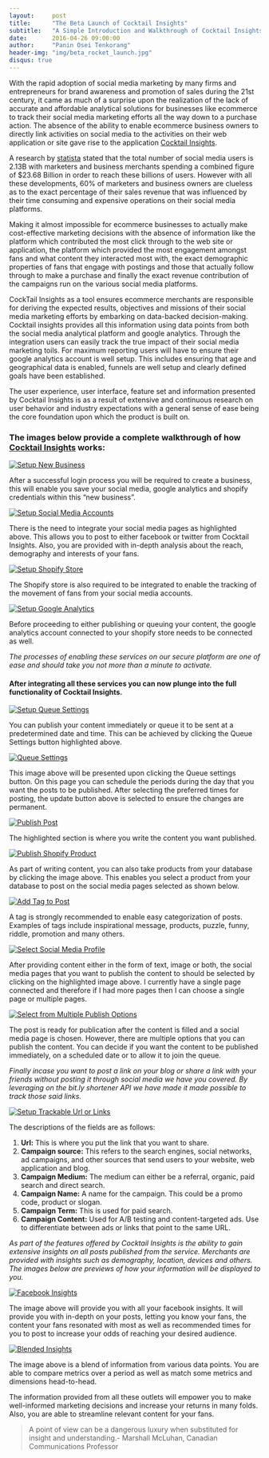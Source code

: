 ```yaml
---
layout:     post
title:      "The Beta Launch of Cocktail Insights"
subtitle:   "A Simple Introduction and Walkthrough of Cocktail Insights"
date:       2016-04-26 09:00:00
author:     "Panin Osei Tenkorang"
header-img: "img/beta_rocket_launch.jpg"
disqus: true
---
```


<p>
	With the rapid adoption of social media marketing by many firms and entrepreneurs for brand awareness and promotion of sales during the 21st century, it came as much of a surprise upon the realization of the lack of accurate and affordable analytical solutions for businesses like ecommerce to track their social media marketing efforts all the way down to a purchase action. The absence of the ability to enable ecommerce business owners to directly link activities on social media to the activities on their web application or site gave rise to the application <a target="blank" href="http://cocktailinsights.com/">Cocktail Insights</a>. 
</p>

<p>
	A research by <a target="blank" href="http://www.statista.com/statistics/278414/number-of-worldwide-social-network-users/">statista</a> stated that the total number of social media users is 2.13B with marketers and business merchants spending a combined figure of $23.68 Billion in order to reach these billions of users. However with all these developments, 60% of marketers and business owners are clueless as to the exact percentage of their sales revenue that was influenced by their time consuming and expensive operations on their social media platforms.
</p>

<p>
	Making it almost impossible for ecommerce businesses to actually make cost-effective marketing decisions with the absence of information like the platform which contributed the most click through to the web site or application, the platform which provided the most engagement amongst fans and what content they interacted most with, the exact demographic properties of fans that engage with postings and those that actually follow through to make a purchase and finally the exact revenue contribution of the campaigns run on the  various social media platforms.
</p>

<p>
	CockTail Insights as a tool ensures ecommerce merchants are responsible for deriving the expected results, objectives and missions of their social media marketing efforts by embarking on data-backed decision-making. Cocktail insights provides all this information using data points from both the social media analytical platform and google analytics. Through the integration users can easily track the true impact of their social media marketing toils. For maximum reporting users will have to ensure their google analytics account is well setup. This includes ensuring that age and geographical data is enabled, funnels are well setup and clearly defined goals have been established.
</p>

<p>
	The user experience, user interface, feature set and information presented by Cocktail Insights is as a result of extensive and continuous research on user behavior and industry expectations with a general sense of ease being the core foundation upon which the product is built on. 
</p>

<p><h3>
	The images below provide a complete walkthrough of how <a target="blank" href="http://cocktailinsights.com/">Cocktail Insights</a> works: </h3>
</p>

<a target="blank" href="http://cocktailinsights.com/">
	<img src="{{ site.baseurl }}/img/new_business_page copy.png" alt="Setup New Business">
</a>

<p>
	After a successful login process you will be required to create a business, this will enable you save your social media, google analytics and shopify credentials within this “new business”. 
</p>

<a target="blank" href="http://cocktailinsights.com/">
	<img src="{{ site.baseurl }}/img/integrations_page_social_media.png" alt="Setup Social Media Accounts">
</a>

<p>
	There is the need to integrate your social media pages as highlighted above. This allows you to post to either facebook or twitter from Cocktail Insights. Also, you are provided with in-depth analysis about the reach, demography and interests of your fans.
</p>

<a target="blank" href="http://cocktailinsights.com/">
	<img src="{{ site.baseurl }}/img/integrations_page_shopify.png" alt="Setup Shopify Store">
</a>

<p>
	The Shopify store is also required to be integrated to enable the tracking of the movement of fans from your social media accounts. 
</p>

<a target="blank" href="http://cocktailinsights.com/">
	<img src="{{ site.baseurl }}/img/integrations_page_google_analytics.png" alt="Setup Google Analytics">
</a>

<p>
	Before proceeding to either publishing or queuing your content, the google analytics account connected to your shopify store needs to be connected as well. 
</p>

<p><em>
	The processes of enabling these services on our secure platform are one of ease and should take you not more than a minute to activate.</em>
</p>

<p>
	<h4>After integrating all these services you can now plunge into the full functionality of Cocktail Insights.</h4>
</p>

<a target="blank" href="http://cocktailinsights.com/">
	<img src="{{ site.baseurl }}/img/publish_queue_settings.png" alt="Setup Queue Settings">
</a>

<p>
	You can publish your content immediately or queue it to be sent at a predetermined date and time. This can be achieved by clicking the Queue Settings button highlighted above.  
</p>

<a target="blank" href="http://cocktailinsights.com/">
	<img src="{{ site.baseurl }}/img/queue_settings.png" alt="Queue Settings">
</a>

<p>
	This image above will be presented upon clicking the Queue settings button. On this page you can schedule the periods during the day that you want the posts to be published. After selecting the preferred times for posting, the update button above is selected to ensure the changes are permanent.  
</p>

<a target="blank" href="http://cocktailinsights.com/">
	<img src="{{ site.baseurl }}/img/publish.png" alt="Publish Post">
</a>

<p>
	The highlighted section is where you write the content you want published. 
</p>

<a target="blank" href="http://cocktailinsights.com/">
	<img src="{{ site.baseurl }}/img/publish_select_shopify_image.png" alt="Publish Shopify Product">
</a>

<p>
	As part of writing content, you can also take products from your database by clicking the image above. This enables you select a product from your database to post on the social media pages selected as shown below.  
</p>

<a target="blank" href="http://cocktailinsights.com/">
	<img src="{{ site.baseurl }}/img/publish_tag.png" alt="Add Tag to Post">
</a>

<p>
	A tag is strongly recommended to enable easy categorization of posts. Examples of tags include inspirational message, products, puzzle, funny, riddle, promotion and many others. 
</p>

<a target="blank" href="http://cocktailinsights.com/">
	<img src="{{ site.baseurl }}/img/publish_select_social_media.png" alt="Select Social Media Profile">
</a>

<p>
	After providing content either in the form of text, image or both, the social media pages that you want to publish the content to should be selected by clicking on the highlighted image above.  I currently have a single page connected and therefore if I had more pages then I can choose a single page or multiple pages.  
</p>

<a target="blank" href="http://cocktailinsights.com/">
	<img src="{{ site.baseurl }}/img/publish_options.png" alt="Select from Multiple Publish Options">
</a>

<p>
	The post is ready for publication after the content is filled and a social media page is chosen. However, there are multiple options that you can publish the content. You can decide if you want the content to be published immediately, on a scheduled date or to allow it to join the queue.  
</p>

<p><em>
	Finally incase you want to post a link on your blog or share a link with your friends without posting it through social media we have you covered. By leveraging on the bit.ly shortener API we have made it made possible to track those said links. </em>
</p>

<a target="blank" href="http://cocktailinsights.com/">
	<img src="{{ site.baseurl }}/img/url.png" alt="Setup Trackable Url or Links">
</a>

<p>
	The descriptions of the fields are as follows:
</p>

<ol>
	<li><b>Url:</b> This is where you put the link that you want to share.</li>
	<li><b>Campaign source:</b> This refers to the search engines, social networks, ad campaigns, and other sources that send users to your website, web application and blog.</li>
	<li><b>Campaign Medium:</b> The medium can either be a referral, organic, paid search and direct search.</li>
	<li><b>Campaign Name:</b> A name for the campaign. This could be a promo code, product or slogan.</li>
	<li><b>Campaign Term:</b> This is used for paid search.</li>
	<li><b>Campaign Content:</b> Used for A/B testing and content-targeted ads. Use to differentiate between ads or links that point to the same URL.</li>
</ol>

<p>
	<em>As part of the features offered by Cocktail Insights is the ability to gain extensive insights on all posts published from the service. Merchants are provided with insights such as demography, location, devices and others. The images below are previews of how your information will be displayed to you.</em>
</p>

<a target="blank" href="http://cocktailinsights.com/">
	<img src="{{ site.baseurl }}/img/facebook_insights.png" alt="Facebook Insights">
</a>

<p>
	The image above will provide you with all your facebook insights. It will provide you with in-depth on your posts, letting you know your fans, the content your fans resonated with most as well as recommended times for you to post to increase your odds of reaching your desired audience.
</p>

<a target="blank" href="http://cocktailinsights.com/">
	<img src="{{ site.baseurl }}/img/blended_insights.png" alt="Blended Insights">
</a>

<p>
	The image above is a blend of information from various data points. You are able to compare metrics over a period as well as match some metrics and dimensions head-to-head.
</p>

<p>
	The information provided from all these outlets will empower you to make well-informed marketing decisions and increase your returns in many folds. Also, you are able to streamline relevant content for your fans.
</p>

<blockquote>A point of view can be a dangerous luxury when substituted for insight and understanding.- Marshall McLuhan, Canadian Communications Professor
</blockquote>
